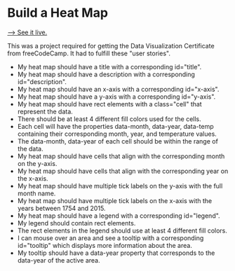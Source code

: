 # Build a Heat Map

[--> See it live.](https://superjoshua.github.io/fcc-heat-map/)

This was a project required for getting the Data Visualization Certificate from freeCodeCamp. It had to fulfill these "user stories".

- My heat map should have a title with a corresponding id="title".
- My heat map should have a description with a corresponding id="description".
- My heat map should have an x-axis with a corresponding id="x-axis".
- My heat map should have a y-axis with a corresponding id="y-axis".
- My heat map should have rect elements with a class="cell" that represent the data.
- There should be at least 4 different fill colors used for the cells.
- Each cell will have the properties data-month, data-year, data-temp containing their corresponding month, year, and temperature values.
- The data-month, data-year of each cell should be within the range of the data.
- My heat map should have cells that align with the corresponding month on the y-axis.
- My heat map should have cells that align with the corresponding year on the x-axis.
- My heat map should have multiple tick labels on the y-axis with the full month name.
- My heat map should have multiple tick labels on the x-axis with the years between 1754 and 2015.
- My heat map should have a legend with a corresponding id="legend".
- My legend should contain rect elements.
- The rect elements in the legend should use at least 4 different fill colors.
- I can mouse over an area and see a tooltip with a corresponding id="tooltip" which displays more information about the area.
- My tooltip should have a data-year property that corresponds to the data-year of the active area.
